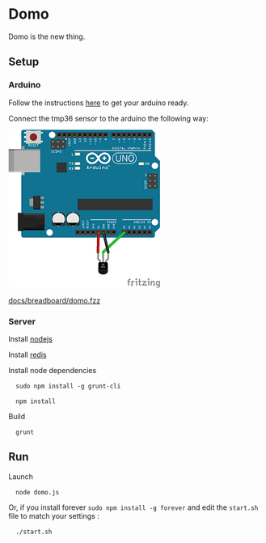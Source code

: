# Domo

Domo is the new thing.

## Setup

### Arduino

Follow the instructions [here](https://github.com/rwaldron/johnny-five#setup-and-assemble-arduino) to get your arduino ready.

Connect the tmp36 sensor to the arduino the following way:

![Breadboard](docs/breadboard/domo.png)

[docs/breadboard/domo.fzz](docs/breadboard/domo.fzz)

### Server

Install [nodejs](http://nodejs.org)

Install [redis](http://redis.io)

Install node dependencies

```cli
  sudo npm install -g grunt-cli
```

```cli
  npm install
```

Build

```cli
  grunt
```

## Run

Launch

```cli
  node domo.js
```

Or, if you install forever `sudo npm install -g forever` and edit the `start.sh` file to match your settings :

```cli
  ./start.sh
```
